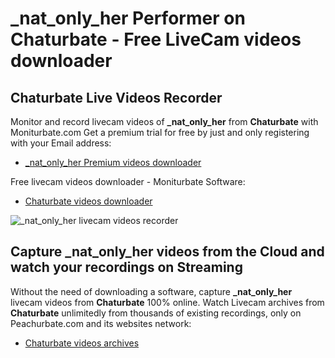 # _nat_only_her Performer on Chaturbate - Free LiveCam videos downloader

## Chaturbate Live Videos Recorder

Monitor and record livecam videos of **_nat_only_her** from **Chaturbate** with Moniturbate.com
Get a premium trial for free by just and only registering with your Email address:
* [_nat_only_her Premium videos downloader](https://moniturbate.com/request-demo-licence-key.html)

Free livecam videos downloader - Moniturbate Software:
* [Chaturbate videos downloader](https://moniturbate.com/moniturbate-download-software.html)

![_nat_only_her livecam videos recorder](https://peachurnet.com/templates/moniturbate-software.png)


## Capture _nat_only_her videos from the Cloud and watch your recordings on Streaming

Without the need of downloading a software, capture **_nat_only_her** livecam videos from **Chaturbate** 100% online.
Watch Livecam archives from **Chaturbate** unlimitedly from thousands of existing recordings, only on Peachurbate.com and its websites network:
* [Chaturbate videos archives](https://peachurnet.com/)